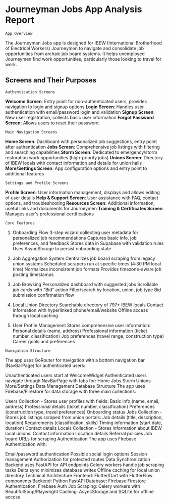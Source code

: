 # Journeyman Jobs App Analysis Report

`App Overview`

The Journeyman Jobs app is designed for IBEW (International Brotherhood of Electrical Workers) Journeymen to navigate and consolidate job opportunities from archaic job board systems. It helps unemployed Journeymen find work opportunities, particularly those looking to travel for work.

## Screens and Their Purposes

`Authentication Screens`

**Welcome Screen**: Entry point for non-authenticated users, provides navigation to login and signup options
**Login Screen**: Handles user authentication with email/password login and validation
**Signup Screen**: New user registration, collects basic user information
**Forgot Password Screen**: Allows users to reset their password

`Main Navigation Screens`

**Home Screen**: Dashboard with personalized job suggestions, entry point after authentication
**Jobs Screen**: Comprehensive job listings with filtering and searching capabilities
**Storm Screen**: Dedicated to emergency/storm restoration work opportunities (high-priority jobs)
**Unions Screen**: Directory of IBEW locals with contact information and details for union halls
**More/Settings Screen**: App configuration options and entry point to additional features

`Settings and Profile Screens`

**Profile Screen**: User information management, displays and allows editing of user details
**Help & Support Screen**: User assistance with FAQ, contact options, and troubleshooting
**Resources Screen**: Additional information, useful links and documents for Journeymen
**Training & Certificates Screen**: Manages user's professional certifications

`Core Features`

1. Onboarding Flow
3-step wizard collecting user metadata for personalized job recommendations
Captures basic info, job preferences, and feedback
Stores data in Supabase with validation rules
Uses AsyncStorage to persist onboarding state

2. Job Aggregation System
Centralizes job board scraping from legacy union systems
Scheduled scrapers run at specific times (4:30 PM local time)
Normalizes inconsistent job formats
Provides timezone-aware job posting timestamps

3. Job Browsing
Personalized dashboard with suggested jobs
Scrollable job cards with "Bid" action
Filter/search by location, union, job type
Bid submission confirmation flow

4. Local Union Directory
Searchable directory of 797+ IBEW locals
Contact information with hyperlinked phone/email/website
Offline access through local caching

5. User Profile Management
Stores comprehensive user information:
Personal details (name, address)
Professional information (ticket number, classification)
Job preferences (travel range, construction type)
Career goals and preferences

`Navigation Structure`

The app uses GoRouter for navigation with a bottom navigation bar (NavBarPage) for authenticated users:

Unauthenticated users start at WelcomeWidget
Authenticated users navigate through NavBarPage with tabs for:
Home
Jobs
Storm
Unions
More/Settings
Data Management
Database Structure
The app uses Firebase/Firestore for data storage with three main collections:

Users Collection - Stores user profiles with fields:
Basic info (name, email, address)
Professional details (ticket number, classification)
Preferences (construction type, travel preferences)
Onboarding status
Jobs Collection - Stores job listings scraped from union portals:
Job details (title, description, location)
Requirements (classification, skills)
Timing information (start date, duration)
Contact details
Locals Collection - Stores information about IBEW local unions:
Contact information
Location details
Referral policies
Job board URLs for scraping
Authentication
The app uses Firebase Authentication with:

Email/password authentication
Possible social login options
Session management
Authorization for protected routes
Data Synchronization
Backend uses FastAPI for API endpoints
Celery workers handle job scraping tasks
Delta sync minimizes database writes
Offline caching for local union directory
Technical Architecture
Frontend: Flutter/Dart with FlutterFlow components
Backend: Python FastAPI
Database: Firebase Firestore
Authentication: Firebase Auth
Job Scraping: Celery workers with BeautifulSoup/Playwright
Caching: AsyncStorage and SQLite for offline access
